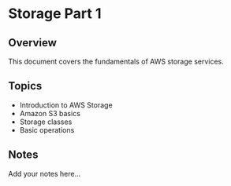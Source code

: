 # Storage Part 1

## Overview

This document covers the fundamentals of AWS storage services.

## Topics

- Introduction to AWS Storage
- Amazon S3 basics
- Storage classes
- Basic operations

## Notes

Add your notes here...